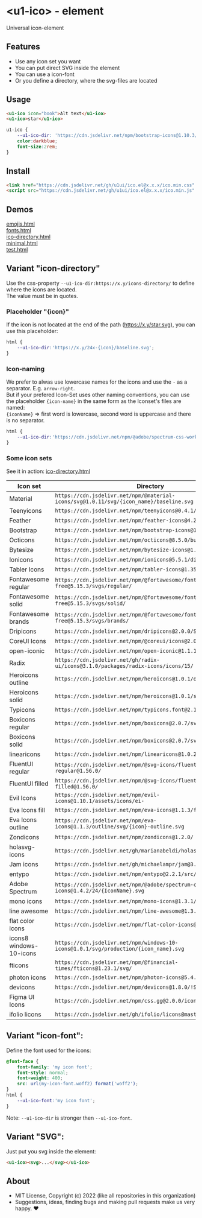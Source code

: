 # &lt;u1-ico&gt; - element
Universal icon-element

## Features

- Use any icon set you want
- You can put direct SVG inside the element
- You can use a icon-font
- Or you define a directory, where the svg-files are located

## Usage

```html
<u1-ico icon="book">Alt text</u1-ico>
<u1-ico>star</u1-ico>
```

```css
u1-ico {
    --u1-ico-dir: 'https://cdn.jsdelivr.net/npm/bootstrap-icons@1.10.3/icons/';
    color:darkblue;
    font-size:2rem;
}
```

## Install

```html
<link href="https://cdn.jsdelivr.net/gh/u1ui/ico.el@x.x.x/ico.min.css" rel=stylesheet>
<script src="https://cdn.jsdelivr.net/gh/u1ui/ico.el@x.x.x/ico.min.js" type=module></script>
```

## Demos

[emojis.html](http://gcdn.li/u1ui/ico.el@main/tests/emojis.html)  
[fonts.html](http://gcdn.li/u1ui/ico.el@main/tests/fonts.html)  
[ico-directory.html](http://gcdn.li/u1ui/ico.el@main/tests/ico-directory.html)  
[minimal.html](http://gcdn.li/u1ui/ico.el@main/tests/minimal.html)  
[test.html](http://gcdn.li/u1ui/ico.el@main/tests/test.html)  

## Variant "icon-directory"

Use the css-property `--u1-ico-dir:https://x.y/icons-directory/` to define where the icons are located.  
The value must be in quotes.  

### Placeholder "{icon}"

If the icon is not located at the end of the path (https://x.y/star.svg), you can use this placeholder:  
```css
html {
    --u1-ico-dir:'https://x.y/24x-{icon}/baseline.svg';
}
```

### Icon-naming
We prefer to alwas use lowercase names for the icons and use the `-` as a separator. E.g. `arrow-right`.  
But if your prefered Icon-Set uses other naming conventions, you can use the placeholder `{icon-name}` in the same form as the Iconset's files are named:   
`{iconName}` => first word is lowercase, second word is uppercase and there is no separator.

```css
html {
    --u1-ico-dir:'https://cdn.jsdelivr.net/npm/@adobe/spectrum-css-workflow-icons@1.4.2/24/{IconName}';
}
```

### Some icon sets

See it in action:
[ico-directory.html](https://raw.githack.com/u1ui/ico.el/main/tests/ico-directory.html)

| Icon set   | Directory |
| --------   | --------- |
| Material                  | `https://cdn.jsdelivr.net/npm/@material-icons/svg@1.0.11/svg/{icon_name}/baseline.svg` |
| Teenyicons                | `https://cdn.jsdelivr.net/npm/teenyicons@0.4.1/outline/` |
| Feather                   | `https://cdn.jsdelivr.net/npm/feather-icons@4.28.0/dist/icons/` |
| Bootstrap                 | `https://cdn.jsdelivr.net/npm/bootstrap-icons@1.5.0/icons/` |
| Octicons                  | `https://cdn.jsdelivr.net/npm/octicons@8.5.0/build/svg/` |
| Bytesize                  | `https://cdn.jsdelivr.net/npm/bytesize-icons@1.4.0/dist/icons/` |
| Ionicons                  | `https://cdn.jsdelivr.net/npm/ionicons@5.5.1/dist/svg/` |
| Tabler Icons              | `https://cdn.jsdelivr.net/npm/tabler-icons@1.35.0/icons/` |
| Fontawesome regular       | `https://cdn.jsdelivr.net/npm/@fortawesome/fontawesome-free@5.15.3/svgs/regular/` |
| Fontawesome solid         | `https://cdn.jsdelivr.net/npm/@fortawesome/fontawesome-free@5.15.3/svgs/solid/` |
| Fontawesome brands        | `https://cdn.jsdelivr.net/npm/@fortawesome/fontawesome-free@5.15.3/svgs/brands/` |
| Dripicons                 | `https://cdn.jsdelivr.net/npm/dripicons@2.0.0/SVG/` |
| CoreUI Icons              | `https://cdn.jsdelivr.net/npm/@coreui/icons@2.0.1/svg/free/cil-` |
| open-iconic               | `https://cdn.jsdelivr.net/npm/open-iconic@1.1.1/svg/` |
| Radix                     | `https://cdn.jsdelivr.net/gh/radix-ui/icons@3.1.0/packages/radix-icons/icons/15/` |
| Heroicons outline         | `https://cdn.jsdelivr.net/npm/heroicons@1.0.1/outline/` |
| Heroicons solid           | `https://cdn.jsdelivr.net/npm/heroicons@1.0.1/solid/` |
| Typicons                  | `https://cdn.jsdelivr.net/npm/typicons.font@2.1.2/src/svg/` |
| Boxicons regular          | `https://cdn.jsdelivr.net/npm/boxicons@2.0.7/svg/regular/bx-` |
| Boxicons solid            | `https://cdn.jsdelivr.net/npm/boxicons@2.0.7/svg/solid/bxs-` |
| linearicons               | `https://cdn.jsdelivr.net/npm/linearicons@1.0.2/dist/svg/` |
| FluentUI regular          | `https://cdn.jsdelivr.net/npm/@svg-icons/fluentui-system-regular@1.56.0/` |
| FluentUI filled           | `https://cdn.jsdelivr.net/npm/@svg-icons/fluentui-system-filled@1.56.0/` |
| Evil Icons                | `https://cdn.jsdelivr.net/npm/evil-icons@1.10.1/assets/icons/ei-` |
| Eva Icons fill            | `https://cdn.jsdelivr.net/npm/eva-icons@1.1.3/fill/svg/` |
| Eva Icons outline         | `https://cdn.jsdelivr.net/npm/eva-icons@1.1.3/outline/svg/{icon}-outline.svg` |
| Zondicons                 | `https://cdn.jsdelivr.net/npm/zondicons@1.2.0/` |
| holasvg-icons             | `https://cdn.jsdelivr.net/gh/marianabeldi/holasvg-icons/icons/` |
| Jam icons                 | `https://cdn.jsdelivr.net/gh/michaelampr/jam@3.1.0/icons/` |
| entypo                    | `https://cdn.jsdelivr.net/npm/entypo@2.2.1/src/Entypo/` |
| Adobe Spectrum            | `https://cdn.jsdelivr.net/npm/@adobe/spectrum-css-workflow-icons@1.4.2/24/{IconName}.svg` |
| mono icons                | `https://cdn.jsdelivr.net/npm/mono-icons@1.3.1/svg/` |
| line awesome              | `https://cdn.jsdelivr.net/npm/line-awesome@1.3.0/svg/` |
| flat color icons          | `https://cdn.jsdelivr.net/npm/flat-color-icons@1.1.0/svg/` |
| icons8 windows-10-icons   | `https://cdn.jsdelivr.net/npm/windows-10-icons@1.0.1/svg/production/{icon_name}.svg` |
| fticons                   | `https://cdn.jsdelivr.net/npm/@financial-times/fticons@1.23.1/svg/` |
| photon icons              | `https://cdn.jsdelivr.net/npm/photon-icons@5.4.0/icons/desktop/` |
| devicons                  | `https://cdn.jsdelivr.net/npm/devicons@1.8.0/!SVG/{icon_name}` |
| Figma UI Icons            | `https://cdn.jsdelivr.net/npm/css.gg@2.0.0/icons/svg/` |
| ifolio licons             | `https://cdn.jsdelivr.net/gh/ifolio/licons@master/svg/` |

## Variant "icon-font":

Define the font used for the icons:
```css
@font-face {
    font-family: 'my icon font';
    font-style: normal;
    font-weight: 400;
    src: url(my-icon-font.woff2) format('woff2');
}
html {
    --u1-ico-font:'my icon font';
}
```

Note: `--u1-ico-dir` is stronger then `--u1-ico-font`.

## Variant "SVG":

Just put you svg inside the element:
```html
<u1-ico><svg>...</svg></u1-ico>
```

## About

- MIT License, Copyright (c) 2022 <u1> (like all repositories in this organization) <br>
- Suggestions, ideas, finding bugs and making pull requests make us very happy. ♥

